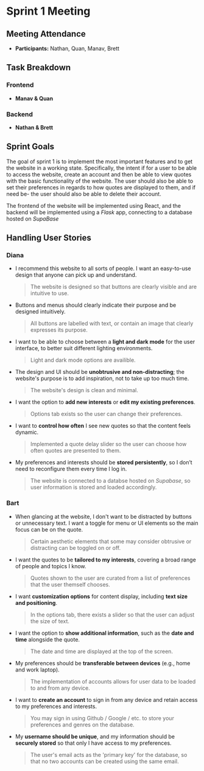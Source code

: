 # Sprint 1 Meeting #
## Meeting Attendance ##
- **Participants:** Nathan, Quan, Manav, Brett

## Task Breakdown ##
### Frontend ###
- **Manav & Quan**
### Backend ###
- **Nathan & Brett**

## Sprint Goals ##
The goal of sprint 1 is to implement the most important features and to get the website in a working state. Specifically, the intent if for a user to be able to access the website, create an account and then be able to view quotes with the basic functionality of the website. The user should also be able to set their preferences in regards to how quotes are displayed to them, and if need be- the user should also be able to delete their account.

The frontend of the website will be implemented using React, and the backend will be implemented using a _Flask_ app, connecting to a database hosted on _SupaBase_

## Handling User Stories ##

### Diana ###
- I recommend this website to all sorts of people. I want an easy-to-use design that anyone can pick up and understand. 
    > The website is designed so that buttons are clearly visible and are intuitive to use.
- Buttons and menus should clearly indicate their purpose and be designed intuitively. 
    > All buttons are labelled with text, or contain an image that clearly expresses its purpose.
- I want to be able to choose between a **light and dark mode** for the user interface, to better suit different lighting environments.
    > Light and dark mode options are availible.
- The design and UI should be **unobtrusive and non-distracting**; the website's purpose is to add inspiration, not to take up too much time.
    > The website's design is clean and minimal.
- I want the option to **add new interests** or **edit my existing preferences**.
    > Options tab exists so the user can change their preferences.
- I want to **control how often** I see new quotes so that the content feels dynamic.
    > Implemented a quote delay slider so the user can choose how often quotes are presented to them.
- My preferences and interests should be **stored persistently**, so I don’t need to reconfigure them every time I log in.  
    > The website is connected to a databse hosted on _Supabase_, so user information is stored and loaded accordingly.

### Bart ###
- When glancing at the website, I don't want to be distracted by buttons or unnecessary text. I want a toggle for menu or UI elements so the main focus can be on the quote.
    > Certain aesthetic elements that some may consider obtrusive or distracting can be toggled on or off.
- I want the quotes to be **tailored to my interests**, covering a broad range of people and topics I know.  
    > Quotes shown to the user are curated from a list of preferences that the user themself chooses.
- I want **customization options** for content display, including **text size and positioning**.  
    > In the options tab, there exists a slider so that the user can adjust the size of text.
- I want the option to **show additional information**, such as the **date and time** alongside the quote.
    > The date and time are displayed at the top of the screen.
- My preferences should be **transferable between devices** (e.g., home and work laptop).
    > The implementation of accounts allows for user data to be loaded to and from any device.
- I want to **create an account** to sign in from any device and retain access to my preferences and interests.
    > You may sign in using Github / Google / etc. to store your preferences and genres on the database.
- My **username should be unique**, and my information should be **securely stored** so that only I have access to my preferences.
    > The user's email acts as the 'primary key' for the database, so that no two accounts can be created using the same email.